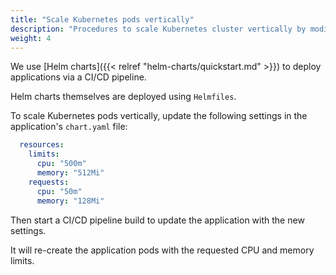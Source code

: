```yaml
---
title: "Scale Kubernetes pods vertically"
description: "Procedures to scale Kubernetes cluster vertically by modifying the CPU and memory limits"
weight: 4
---
```


We use [Helm charts]({{< relref "helm-charts/quickstart.md" >}}) to deploy applications via a CI/CD pipeline.

Helm charts themselves are deployed using `Helmfiles`.

To scale Kubernetes pods vertically, update the following settings in the application's `chart.yaml` file:

```yaml
  resources:
    limits:
      cpu: "500m"
      memory: "512Mi"
    requests:
      cpu: "50m"
      memory: "128Mi"

```

Then start a CI/CD pipeline build to update the application with the new settings.

It will re-create the application pods with the requested CPU and memory limits.
